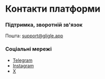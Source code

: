 # Контакти платформи

### Підтримка, зворотній зв'язок
Пошта: [support@gligle.app](mailto:support@gligle.app)

### Соціальні мережі
- [Telegram](https://t.me/gligleapp)
- [Instagram](https://www.instagram.com/gligle.app/)
- [X](https://www.twitter.com/gligleapp)

